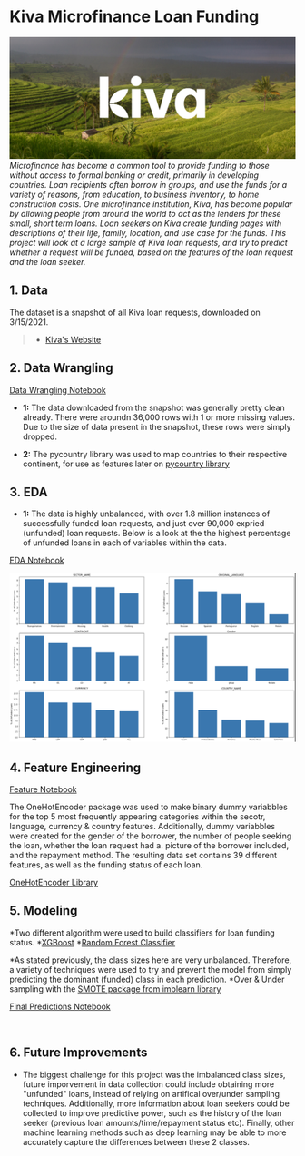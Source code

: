 # Kiva Microfinance Loan Funding
![cover_photo](preview_logo_1.jpg)
*Microfinance has become a common tool to provide funding to those without access to formal banking or credit, primarily in developing countries. Loan recipients often borrow in groups, and use the funds for a variety of reasons, from education, to business inventory, to home construction costs. One microfinance institution, Kiva, has become popular by allowing people from around the world to act as the lenders for these small, short term loans. Loan seekers on Kiva create funding pages with descriptions of their life, family, location, and use case for the funds. This project will look at a large sample of Kiva loan requests, and try to predict whether a request will be funded, based on the features of the loan request and the loan seeker.*

## 1. Data

The dataset is a snapshot of all Kiva loan requests, downloaded on 3/15/2021.

> * [Kiva's Website](https://www.kiva.org/build/data-snapshots)


## 2. Data Wrangling 

[Data Wrangling Notebook](https://github.com/KevinmKrieg/Kiva-Microfinance/blob/6ca681986b3c9301d83c15ac3a47fa373ae4d729/data_wrangling.ipynb)

* **1:** The data downloaded from the snapshot was generally pretty clean already. There were aroundn 36,000 rows with 1 or more missing values. Due to the size of data present in the snapshot, these rows were simply dropped. 

* **2:** The pycountry library was used to map countries to their respective continent, for use as features later on  [pycountry library](https://pypi.org/project/pycountry/)


## 3. EDA

* **1:** The data is highly unbalanced, with over 1.8 million instances of successfully funded loan requests, and just over 90,000 expried (unfunded) loan requests. Below is a look at the the highest percentage of unfunded loans in each of variables within the data.

[EDA Notebook](https://github.com/KevinmKrieg/Kiva-Microfinance/blob/1d2b2b34ceadcf891af66a5adb389cf4108cbb32/exploratory_data_analysis.ipynb)


![k](funding_proportions.png)

## 4. Feature Engineering

[Feature Notebook](feature_engineering.ipynb)

The OneHotEncoder package was used to make binary dummy variabbles for the top 5 most frequently appearing categories within the secotr, language, currency & country features. Additionally, dummy variabbles were created for the gender of the borrower, the number of people seeking the loan, whether the loan request had a. picture of the borrower included, and the repayment method. The resulting data set contains 39 different features, as well as the funding status of each loan.

[OneHotEncoder Library](https://scikit-learn.org/stable/modules/generated/sklearn.preprocessing.OneHotEncoder.html)


## 5. Modeling

*Two different algorithm were used to build classifiers for loan funding status.
 *[XGBoost](https://xgboost.readthedocs.io/en/latest/python/python_api.html)
 *[Random Forest Classifier](https://scikit-learn.org/stable/modules/generated/sklearn.ensemble.RandomForestClassifier.html)

*As stated previously, the class sizes here are very unbalanced. Therefore, a variety of techniques were used to try and prevent the model from simply predicting the dominant (funded) class in each prediction.
 *Over & Under sampling with the [SMOTE package from imblearn library](https://imbalanced-learn.org/stable/references/generated/imblearn.over_sampling.SMOTE.html)
 



[Final Predictions Notebook](modeling.ipynb)


![]()

## 6. Future Improvements

* The biggest challenge for this project was the imbalanced class sizes, future imporvement in data collection could include obtaining more "unfunded" loans, instead of relying on artifical over/under sampling techniques. Additionally, more information about loan seekers could be collected to improve predictive power, such as the history of the loan seeker (previous loan amounts/time/repayment status etc). Finally, other machine learning methods such as deep learning may be able to more accurately capture the differences between these 2 classes. 
